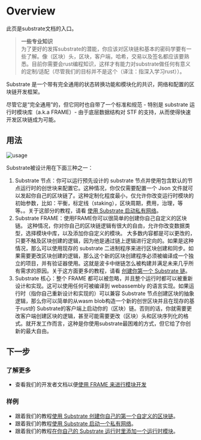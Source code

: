 # Overview
此页是substrate文档的入口。

>**一些专业知识**  
>为了更好的发挥substrate的潜能，你应该对区块链和基本的密码学要有一些了解。像（区块）头，区块，客户端，哈希，交易以及签名都应该要熟悉。目前你需要会rust编程知识，这样才有能力对substrate做任何有意义的定制/适配（尽管我们的目标并不是这个（译注：指深入学习rust））。

Substrate 是一个带有完全通用的状态转换功能和模块化的共识，网络和配置的区块链开发框架。

尽管它是“完全通用”的，但它同时也自带了一个标准和规范 - 特别是 substrate 运行时模块库（a.k.a FRAME）- 由于底层数据结构对 STF 的支持，从而使得快速开发区块链成为可能。

## 用法
![usage](https://substrate.dev/docs/assets/technical-freedom.png)

Substrate被设计用在下面三种之一：
1. Substrate 节点：你可以运行预先设计的 substrate 节点并使用包含默认的节点运行时的创世块来配置它。这种情况，你仅仅需要配置一个 Json 文件就可以发起你自己的区块链了。这种定制化程度最小，仅允许你改变运行时模块的初始参数，比如：平衡，标定线（staking），区块周期，费用，治理，等等。。关于这部分的教程，请看 [使用 Substrate 启动私有网络](https://substrate.dev/docs/en/tutorials/start-a-private-network/)。
2. Substrate FRAME：使用FRAME你可以很简单的创建你自己自定义的区块链。 这种情况，你对你自己的区块链逻辑有很大的自由，允许你改变数据类型，选择模块中库，以及添加你自定义的模块。 大多数内容都是可以更改的，只要不触及区块创建的逻辑，因为他是通过链上逻辑进行定向的。如果是这种情况，那么可以使用现存的 substrate 二进制程序来进行区块创建和同步。如果需要更改区块创建的逻辑，那么这个新的区块创建程序必须被编译成一个独立的项目，并有验证器使用。这就是波卡中继链怎么被构建并满足未来几乎所有需求的原因。关于这方面更多的教程，请看 [创建你第一个 Substrate 链](https://substrate.dev/docs/en/tutorials/。creating-your-first-substrate-chain/)。
3. Substrate 核心：整个 FRAME 都可以被忽略，并且整个运行时都可以被重新设计和实现。这可以使用任何可被编译到 webassembly 的语言实现。如果运行时（指你自己重新设计和实现的）可以兼容 Substrate 节点创建区块的抽象逻辑，那么你可以简单的从wasm blob构造一个新的创世区块并且在现存的基于rust的 Substrate的客户端上启动你的（区块）链。否则的话，你就需要更改客户端创建区块的逻辑，甚至可能需要更改（区块）头和区块序列化的格式。就开发工作而言，这种是你使用substrate最困难的方式，但它给了你创新的最大自由。

## 下一步

### 了解更多
* 查看我们的开发者文档以便[使用 FRAME 来进行模块开发](https://substrate.dev/docs/en/development/module/)

### 样例
* 跟着我们的教程[使用 Substrate 创建你自己的第一个自定义的区块链](https://substrate.dev/docs/en/tutorials/creating-your-first-substrate-chain/index)。
* 跟着我们的教程[使用 Substrate 启动一个私有网络](https://substrate.dev/docs/en/tutorials/start-a-private-network-with-substrate)。
* 跟着我们的教程[在你自己的 Substrate 运行时里添加一个运行时模块](https://substrate.dev/docs/en/tutorials/adding-a-module-to-your-runtime)。